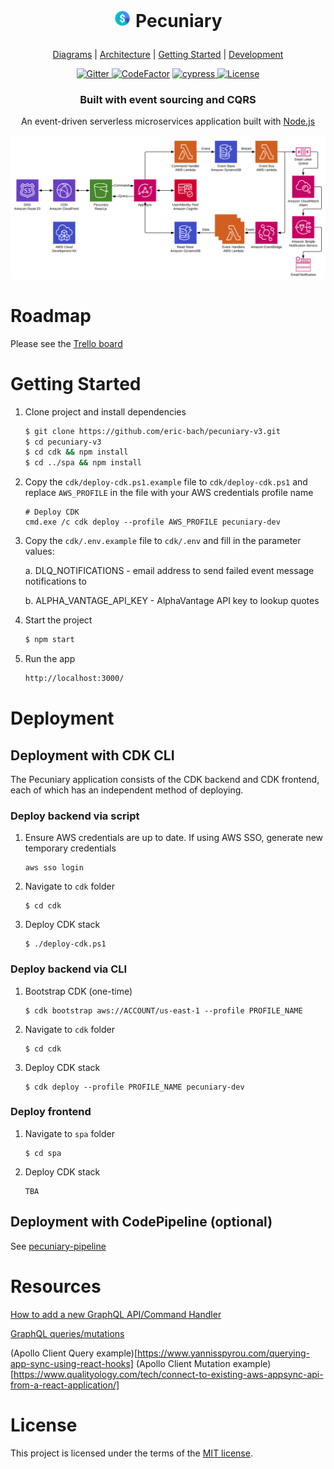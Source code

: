 <h1 align="center">
  <p align="center">
    <img src="diagrams/icon.png" height="28" width="28" alt="icon">
    Pecuniary
  </p>
</h1>

<p align="center">
  <a href="diagrams">Diagrams</a> |
  <a href="ARCHITECTURE.md">Architecture</a> |
  <a href="#getting-started">Getting Started</a> |
  <a href="#environment-setup">Development</a>
</p>

<p align="center">
  <a href="https://gitter.im/pecuniary/community">
    <img src="https://img.shields.io/gitter/room/pecuniary/community" alt="Gitter"/>
  </a>
  <a href="https://www.codefactor.io/repository/github/eric-bach/pecuniary"><img src="https://www.codefactor.io/repository/github/eric-bach/pecuniary/badge" alt="CodeFactor" /></a>
  <a href="https://cypress.io">
    <img src="https://img.shields.io/badge/cypress.io-tests-green.svg?style=flat-square" alt="cypress"/>
  </a>
  <a href="https://github.com/eric-bach/pecuniary/blob/master/LICENSE">
    <img src="https://img.shields.io/badge/license-MIT-green.svg" alt="License" />
  </a>
</p>

<h3 align="center">
  Built with event sourcing and CQRS
</h3>

<p align="center">
  An event-driven serverless microservices application built with <a href="https://nodejs.org">Node.js</a>
</p>

![Top Level](diagrams/toplevel.jpg)

# Roadmap

Please see the [Trello board](https://trello.com/b/7lA2gwTs/pecuniary)

# Getting Started

1. Clone project and install dependencies

   ```bash
   $ git clone https://github.com/eric-bach/pecuniary-v3.git
   $ cd pecuniary-v3
   $ cd cdk && npm install
   $ cd ../spa && npm install
   ```

2. Copy the `cdk/deploy-cdk.ps1.example` file to `cdk/deploy-cdk.ps1` and replace `AWS_PROFILE` in the file with your AWS credentials profile name

   ```
   # Deploy CDK
   cmd.exe /c cdk deploy --profile AWS_PROFILE pecuniary-dev
   ```

3. Copy the `cdk/.env.example` file to `cdk/.env` and fill in the parameter values:

   a. DLQ_NOTIFICATIONS - email address to send failed event message notifications to

   b. ALPHA_VANTAGE_API_KEY - AlphaVantage API key to lookup quotes

4. Start the project

   ```bash
   $ npm start
   ```

5. Run the app

   ```bash
   http://localhost:3000/
   ```

# Deployment

## Deployment with CDK CLI

The Pecuniary application consists of the CDK backend and CDK frontend, each of which has an independent method of deploying.

### Deploy backend via script

1. Ensure AWS credentials are up to date. If using AWS SSO, generate new temporary credentials

   ```
   aws sso login
   ```

2. Navigate to `cdk` folder

   ```
   $ cd cdk
   ```

3. Deploy CDK stack
   ```
   $ ./deploy-cdk.ps1
   ```

### Deploy backend via CLI

1. Bootstrap CDK (one-time)

   ```
   $ cdk bootstrap aws://ACCOUNT/us-east-1 --profile PROFILE_NAME
   ```

2. Navigate to `cdk` folder

   ```
   $ cd cdk
   ```

3. Deploy CDK stack
   ```
   $ cdk deploy --profile PROFILE_NAME pecuniary-dev
   ```

### Deploy frontend

1. Navigate to `spa` folder

   ```
   $ cd spa
   ```

2. Deploy CDK stack
   ```
   TBA
   ```

## Deployment with CodePipeline (optional)

See [pecuniary-pipeline](https://github.com/eric-bach/pecuniary-v3/blob/main/README.md)

# Resources

[How to add a new GraphQL API/Command Handler](docs/CommandHandler.md)

[GraphQL queries/mutations](docs/GraphQL.md)

(Apollo Client Query example)[https://www.yannisspyrou.com/querying-app-sync-using-react-hooks]
(Apollo Client Mutation example)[https://www.qualityology.com/tech/connect-to-existing-aws-appsync-api-from-a-react-application/]

# License

This project is licensed under the terms of the [MIT license](/LICENSE).
